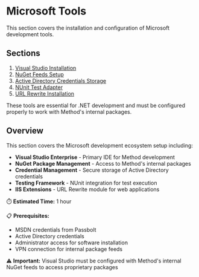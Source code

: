 # Microsoft Tools

This section covers the installation and configuration of Microsoft development tools.

## Sections

1. [Visual Studio Installation](./visual-studio.md)
2. [NuGet Feeds Setup](./nuget-feeds.md)
3. [Active Directory Credentials Storage](./ad-credentials.md)
4. [NUnit Test Adapter](./nunit-adapter.md)
5. [URL Rewrite Installation](./url-rewrite.md)

These tools are essential for .NET development and must be configured properly to work with Method's internal packages.

## Overview

This section covers the Microsoft development ecosystem setup including:

- **Visual Studio Enterprise** - Primary IDE for Method development
- **NuGet Package Management** - Access to Method's internal packages
- **Credential Management** - Secure storage of Active Directory credentials
- **Testing Framework** - NUnit integration for test execution
- **IIS Extensions** - URL Rewrite module for web applications

⏱️ **Estimated Time:** 1 hour

📋 **Prerequisites:** 
- MSDN credentials from Passbolt
- Active Directory credentials
- Administrator access for software installation
- VPN connection for internal package feeds

⚠️ **Important:** Visual Studio must be configured with Method's internal NuGet feeds to access proprietary packages
